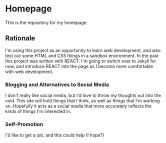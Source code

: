 # Homepage
This is the repository for my homepage.

## Rationale
I'm using this project as an opportunity to learn web development, and also test out some HTML and CSS things in a sandbox environment. In the past this project was written with REACT. I'm going to switch over to Jekyll for now, and introduce REACT into the page as I become more comfortable with web development.

### Blogging and Alternatives to Social Media
I don't really like social media, but I'd love to throw my thoughts out into the void.
This site will hold things that I think, as well as things that I'm working on.
Hopefully it acts as a social media that more accurately reflects the kinds of things I'm interested in.

### Self-Promotion
I'd like to get a job, and this could help (I hope?)

